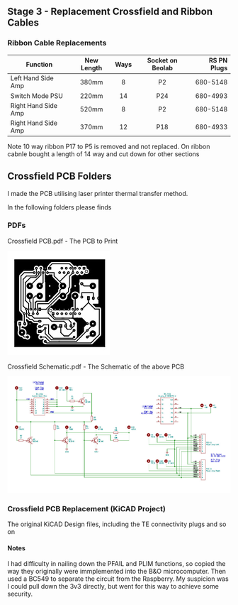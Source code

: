 ## Stage 3 - Replacement Crossfield and Ribbon Cables

### Ribbon Cable Replacements

| Function            | New Length    | Ways | Socket on Beolab   | RS PN Plugs   |
| ------------------- |:-------------:| :---:| :----------------: | ------------: |
| Left Hand Side Amp  | 380mm         | 8    | P2                 | 680-5148      |
| Switch Mode PSU     | 220mm         | 14   | P24                | 680-4993      |
| Right Hand Side Amp | 520mm         | 8    | P2                 | 680-5148      |
| Right Hand Side Amp | 370mm         | 12   | P18                | 680-4933      |

Note 10 way ribbon P17 to P5 is removed and not replaced. On ribbon cabnle bought a length of 14 way and cut down for other sections

## Crossfield PCB Folders

I made the PCB utilising laser printer thermal transfer method. 

In the following folders please finds

### PDFs

Crossfield PCB.pdf - The PCB to Print

![Alt text](./Images/pcb.jpg?raw=true "PCB")

Crossfield Schematic.pdf - The Schematic of the above PCB

![Alt text](./Images/Schematic.jpg?raw=true "PCB")

### Crossfield PCB Replacement (KiCAD Project)
The original KiCAD Design files, including the TE connectivity plugs and so on

#### Notes 
I had difficulty in nailing down the PFAIL and PLIM functions, so copied the way they originally were immplemented into the B&O microcomputer. Then used a BC549 to separate the circuit from the Raspberry. My suspicion was I could pull down the 3v3 directly, but went for this way to achieve some security.
 


